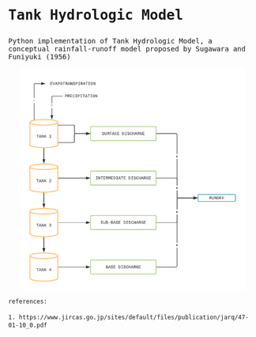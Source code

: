 # <p style="font-family:monospace"> Tank Hydrologic Model </p>

<p style="font-family:monospace">
Python implementation of Tank Hydrologic Model, a conceptual rainfall-runoff model proposed by Sugawara and Funiyuki (1956)
</p>

<p align="center">
<img align="center" height="450px"  src="images/ModelDiagram.png" >
</p>


	references:

	1. https://www.jircas.go.jp/sites/default/files/publication/jarq/47-01-10_0.pdf
